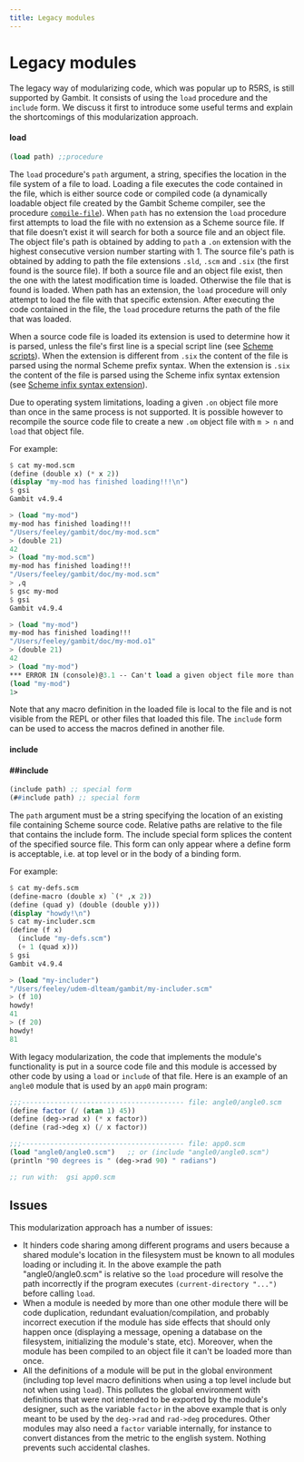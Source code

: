```yaml
---
title: Legacy modules
---
```


# Legacy modules

The legacy way of modularizing code, which was popular up to R5RS, is still
supported by Gambit. It consists of using the `load` procedure and the `include`
form. We discuss it first to introduce some useful terms and explain the
shortcomings of this modularization approach.

#### load

```scheme
(load path) ;;procedure
```

The `load` procedure's `path` argument, a string, specifies the location in the
file system of a file to load. Loading a file executes the code contained in the
file, which is either source code or compiled code (a dynamically loadable
object file created by the Gambit Scheme compiler, see the procedure
[`compile-file`](/manual/gsc/procedures/#compile-file)). When `path` has no
extension the `load` procedure first attempts to load the file with no extension
as a Scheme source file. If that file doesn’t exist it will search for both a
source file and an object file. The object file's path is obtained by adding to
`path` a `.on` extension with the highest consecutive version number starting
with 1. The source file's path is obtained by adding to path the file extensions
`.sld`, `.scm` and `.six` (the first found is the source file). If both a source
file and an object file exist, then the one with the latest modification time is
loaded. Otherwise the file that is found is loaded. When path has an extension,
the `load` procedure will only attempt to load the file with that specific
extension. After executing the code contained in the file, the `load` procedure
returns the path of the file that was loaded.

When a source code file is loaded its extension is used to determine how it is
parsed, unless the file's first line is a special script line (see [Scheme
scripts](/manual/gsi/scheme_scripts)). When the extension is different from
`.six` the content of the file is parsed using the normal Scheme prefix syntax.
When the extension is `.six` the content of the file is parsed using the Scheme
infix syntax extension (see [Scheme infix syntax
extension](/manual/lexical_syntax_and_readtables/scheme_infix_syntax_extension)).

Due to operating system limitations, loading a given `.on` object file more than
once in the same process is not supported. It is possible however to recompile
the source code file to create a new `.om` object file with `m > n` and `load`
that object file.

For example:

```scheme
$ cat my-mod.scm
(define (double x) (* x 2))
(display "my-mod has finished loading!!!\n")
$ gsi
Gambit v4.9.4

> (load "my-mod")
my-mod has finished loading!!!
"/Users/feeley/gambit/doc/my-mod.scm"
> (double 21)
42
> (load "my-mod.scm")
my-mod has finished loading!!!
"/Users/feeley/gambit/doc/my-mod.scm"
> ,q
$ gsc my-mod
$ gsi
Gambit v4.9.4

> (load "my-mod")
my-mod has finished loading!!!
"/Users/feeley/gambit/doc/my-mod.o1"
> (double 21)
42
> (load "my-mod")
*** ERROR IN (console)@3.1 -- Can't load a given object file more than once
(load "my-mod")
1>
```

Note that any macro definition in the loaded file is local to the file and is
not visible from the REPL or other files that loaded this file. The `include`
form can be used to access the macros defined in another file.

#### include
#### ##include
```scheme
(include path) ;; special form
(##include path) ;; special form
```

The `path` argument must be a string specifying the location of an existing file
containing Scheme source code. Relative paths are relative to the file that
contains the include form. The include special form splices the content of the
specified source file. This form can only appear where a define form is
acceptable, i.e. at top level or in the body of a binding form.

For example:

```scheme
$ cat my-defs.scm
(define-macro (double x) `(* ,x 2))
(define (quad y) (double (double y)))
(display "howdy!\n")
$ cat my-includer.scm 
(define (f x)
  (include "my-defs.scm")
  (+ 1 (quad x)))
$ gsi
Gambit v4.9.4

> (load "my-includer")
"/Users/feeley/udem-dlteam/gambit/my-includer.scm"
> (f 10)
howdy!
41
> (f 20)
howdy!
81
```

With legacy modularization, the code that implements the module's functionality
is put in a source code file and this module is accessed by other code by using
a `load` or `include` of that file. Here is an example of an `angle0` module
that is used by an `app0` main program:

```scheme
;;;---------------------------------------- file: angle0/angle0.scm
(define factor (/ (atan 1) 45))
(define (deg->rad x) (* x factor))
(define (rad->deg x) (/ x factor))

;;;---------------------------------------- file: app0.scm
(load "angle0/angle0.scm")   ;; or (include "angle0/angle0.scm")
(println "90 degrees is " (deg->rad 90) " radians")

;; run with:  gsi app0.scm
```

## Issues

This modularization approach has a number of issues:

- It hinders code sharing among different programs and users because a shared
  module's location in the filesystem must be known to all modules loading or
  including it. In the above example the path "angle0/angle0.scm" is relative so
  the `load` procedure will resolve the path incorrectly if the program executes
  `(current-directory "...")` before calling `load`.
- When a module is needed by more than one other module there will be code
  duplication, redundant evaluation/compilation, and probably incorrect
  execution if the module has side effects that should only happen once
  (displaying a message, opening a database on the filesystem, initializing the
  module's state, etc). Moreover, when the module has been compiled to an object
  file it can't be loaded more than once.
- All the definitions of a module will be put in the global environment
  (including top level macro definitions when using a top level include but not
  when using `load`). This pollutes the global environment with definitions that
  were not intended to be exported by the module's designer, such as the
  variable `factor` in the above example that is only meant to be used by the
  `deg->rad` and `rad->deg` procedures. Other modules may also need a `factor`
  variable internally, for instance to convert distances from the metric to the
  english system. Nothing prevents such accidental clashes.

